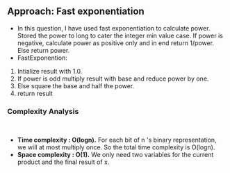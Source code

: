 ## Approach: Fast exponentiation
* In this question, I have used fast exponentiation to calculate power. Stored the power to long to cater the integer min value case. If power is negative, calculate power as positive only and in end return 1/power. Else return power.
​
* FastExponention:
1. Intialize result with 1.0.
2. If power is odd multiply result with base and reduce power by one.
3. Else square the base and half the power.
4. return result
​
### Complexity Analysis
​
* **Time complexity : O(logn).** For each bit of n 's binary representation, we will at most multiply once. So the total time complexity is O(logn).
​
* **Space complexity : O(1).** We only need two variables for the current product and the final result of x.